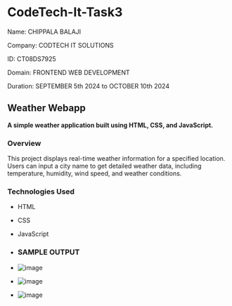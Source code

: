 # CodeTech-It-Task3

 Name: CHIPPALA BALAJI
 
 Company: CODTECH IT SOLUTIONS
 
 ID: CT08DS7925
 
 Domain: FRONTEND WEB DEVELOPMENT
 
 Duration:  SEPTEMBER 5th 2024 to OCTOBER 10th 2024

## Weather Webapp

**A simple weather application built using HTML, CSS, and JavaScript.**

### Overview
This project displays real-time weather information for a specified location. Users can input a city name to get detailed weather data, including temperature, humidity, wind speed, and weather conditions.

### Technologies Used
* HTML
* CSS
* JavaScript

* ### SAMPLE OUTPUT
* ![image](https://github.com/user-attachments/assets/806aa39b-6c26-4d57-9788-deca7cd7d32e)
* ![image](https://github.com/user-attachments/assets/1a0222fb-2472-483a-b35c-c89dc69848ea)
* ![image](https://github.com/user-attachments/assets/8de89253-4a00-4969-88ab-9643b0b44770)



